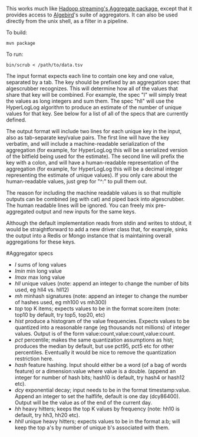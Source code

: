 This works much like [Hadoop streaming's Aggregate package](http://hadoop.apache.org/docs/r1.1.2/streaming.html#Hadoop+Aggregate+Package), except that it provides access to [Algebird](http://github.com/twitter/algebird)'s suite of aggregators. It can also be used directly from the unix shell, as a filter in a pipeline.

To build:
````
mvn package
````

To run:
````
bin/scrub < /path/to/data.tsv
````

The input format expects each line to contain one key and one value, separated by a tab. The key should be prefixed by an aggregation spec that algescrubber recognizes. This will determine how all of the values that share that key will be combined. For example, the spec "l" will simply treat the values as long integers and sum them. The spec "hll" will use the HyperLogLog algorithm to produce an estimate of the number of unique values for that key. See below for a list of all of the specs that are currently defined.

The output format will include two lines for each unique key in the input, also as tab-separate key/value pairs. The first line will have the key verbatim, and will include a machine-readable serialization of the aggregation (for example, for HyperLogLog this will be a serialized version of the bitfield being used for the estimate). The second line will prefix the key with a colon, and will have a human-readable representation of the aggregation (for example, for HyperLogLog this will be a decimal integer representing the estimate of unique values). If you only care about the human-readable values, just grep for "^:" to pull them out.

The reason for including the machine readable values is so that multiple outputs can be combined (eg with cat) and piped back into algescrubber. The human readable lines will be ignored. You can freely mix pre-aggregated output and new inputs for the same keys.

Although the default implementation reads from stdin and writes to stdout, it would be straightforward to add a new driver class that, for example, sinks the output into a Redis or Mongo instance that is maintaining overall aggregations for these keys.

#Aggregator specs

* *l* sums of long values
* *lmin* min long value
* *lmax* max long value
* *hll* unique values (note: append an integer to change the number of bits used, eg hll4 vs. hll12)
* *mh* minhash signatures (note: append an integer to change the number of hashes used, eg mh100 vs mh300)
* *top* top K items; expects values to be in the format score:item (note: top10 by default, try top5, top20, etc)
* *hist* produce a histogram of the value frequencies. Expects values to be quantized into a reasonable range (eg thousands not millions) of integer values. Output is of the form value:count,value:count,value:count.
* *pct* percentile; makes the same quantization assumptions as hist; produces the median by default, but use pct95, pct5 etc for other percentiles. Eventually it would be nice to remove the quantization restriction here.
* *hash* feature hashing. Input should either be a word (of a bag of words feature) or a dimension:value where value is a double. (append an integer for number of hash bits; hash10 is default, try hash4 or hash12 etc).
* *dcy* exponential decay; input needs to be in the format timestamp:value. Append an integer to set the halflife, default is one day (dcy86400). Output will be the value as of the end of the current day.
* *hh* heavy hitters; keeps the top K values by frequency (note: hh10 is default, try hh3, hh20 etc).
* *hhll* unique heavy hitters; expects values to be in the format a:b; will keep the top a's by number of unique b's associated with them.